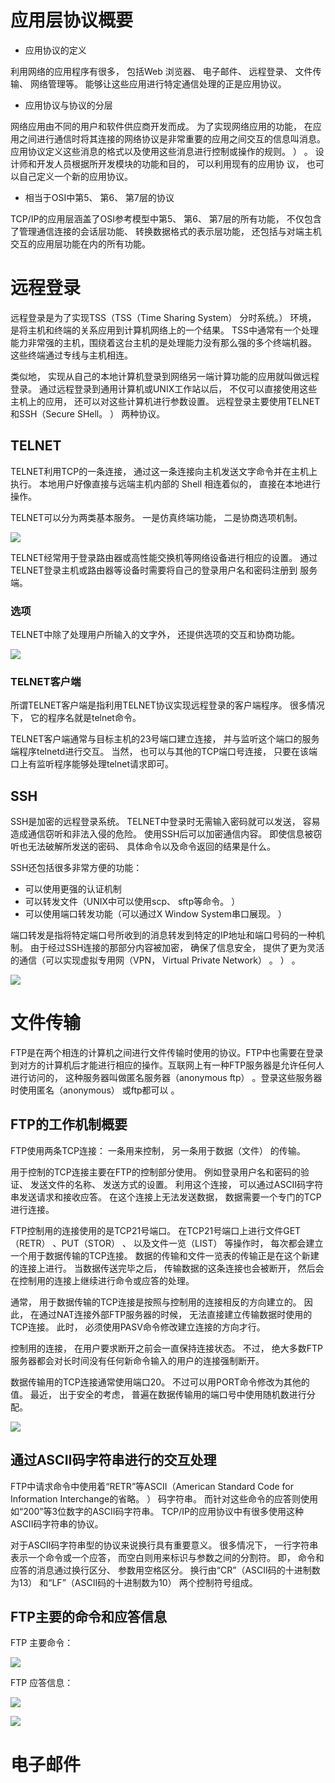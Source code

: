 # 应用层协议概要  

- 应用协议的定义

利用网络的应用程序有很多， 包括Web 浏览器、 电子邮件、 远程登录、 文件传输、 网络管理等。 能够让这些应用进行特定通信处理的正是应用协议。  

- 应用协议与协议的分层  

网络应用由不同的用户和软件供应商开发而成。 为了实现网络应用的功能， 在应用之间进行通信时将其连接的网络协议是非常重要的应用之间交互的信息叫消息。 应用协议定义这些消息的格式以及使用这些消息进行控制或操作的规则。 ） 。 设计师和开发人员根据所开发模块的功能和目的， 可以利用现有的应用协
议， 也可以自己定义一个新的应用协议。    

- 相当于OSI中第5、 第6、 第7层的协议  

TCP/IP的应用层涵盖了OSI参考模型中第5、 第6、 第7层的所有功能， 不仅包含了管理通信连接的会话层功能、 转换数据格式的表示层功能， 还包括与对端主机交互的应用层功能在内的所有功能。  

# 远程登录  

远程登录是为了实现TSS（TSS（Time Sharing System） 分时系统。）  环境， 是将主机和终端的关系应用到计算机网络上的一个结果。 TSS中通常有一个处理能力非常强的主机，围绕着这台主机的是处理能力没有那么强的多个终端机器。 这些终端通过专线与主机相连。   

类似地， 实现从自己的本地计算机登录到网络另一端计算功能的应用就叫做远程登录。 通过远程登录到通用计算机或UNIX工作站以后， 不仅可以直接使用这些主机上的应用， 还可以对这些计算机进行参数设置。 远程登录主要使用TELNET和SSH（Secure SHell。 ） 两种协议。  

## TELNET  

TELNET利用TCP的一条连接， 通过这一条连接向主机发送文字命令并在主机上执行。 本地用户好像直接与远端主机内部的 Shell 相连着似的， 直接在本地进行操作。   

TELNET可以分为两类基本服务。 一是仿真终端功能， 二是协商选项机制。  

![](./img/telnet.png)

TELNET经常用于登录路由器或高性能交换机等网络设备进行相应的设置。 通过TELNET登录主机或路由器等设备时需要将自己的登录用户名和密码注册到
服务端。  

### 选项

TELNET中除了处理用户所输入的文字外， 还提供选项的交互和协商功能。   

![](./img/telnet_mode.png)

### TELNET客户端  

所谓TELNET客户端是指利用TELNET协议实现远程登录的客户端程序。 很多情况下， 它的程序名就是telnet命令。  

TELNET客户端通常与目标主机的23号端口建立连接， 并与监听这个端口的服务端程序telnetd进行交互。 当然， 也可以与其他的TCP端口号连接， 只要在该端口上有监听程序能够处理telnet请求即可。  

## SSH  

SSH是加密的远程登录系统。 TELNET中登录时无需输入密码就可以发送， 容易造成通信窃听和非法入侵的危险。 使用SSH后可以加密通信内容。 即使信息被窃听也无法破解所发送的密码、 具体命令以及命令返回的结果是什么。  

SSH还包括很多非常方便的功能：

- 可以使用更强的认证机制
- 可以转发文件（UNIX中可以使用scp、 sftp等命令。 ） 
- 可以使用端口转发功能（可以通过X Window System串口展现。 ）

端口转发是指将特定端口号所收到的消息转发到特定的IP地址和端口号码的一种机制。 由于经过SSH连接的那部分内容被加密， 确保了信息安全， 提供了更为灵活的通信（可以实现虚拟专用网（VPN， Virtual Private Network） 。 ）   。  

![](./img/ssh.png)



# 文件传输  

FTP是在两个相连的计算机之间进行文件传输时使用的协议。FTP中也需要在登录到对方的计算机后才能进行相应的操作。互联网上有一种FTP服务器是允许任何人进行访问的， 这种服务器叫做匿名服务器（anonymous ftp） 。登录这些服务器时使用匿名（anonymous） 或ftp都可以 。

## FTP的工作机制概要  

FTP使用两条TCP连接： 一条用来控制， 另一条用于数据（文件） 的传输。  

用于控制的TCP连接主要在FTP的控制部分使用。 例如登录用户名和密码的验证、 发送文件的名称、 发送方式的设置。 利用这个连接， 可以通过ASCII码字符串发送请求和接收应答。 在这个连接上无法发送数据， 数据需要一个专门的TCP进行连接。  

FTP控制用的连接使用的是TCP21号端口。 在TCP21号端口上进行文件GET（RETR） 、PUT（STOR） 、 以及文件一览（LIST） 等操作时， 每次都会建立一个用于数据传输的TCP连接。 数据的传输和文件一览表的传输正是在这个新建的连接上进行。 当数据传送完毕之后， 传输数据的这条连接也会被断开， 然后会在控制用的连接上继续进行命令或应答的处理。  

通常， 用于数据传输的TCP连接是按照与控制用的连接相反的方向建立的。 因此， 在通过NAT连接外部FTP服务器的时候， 无法直接建立传输数据时使用的TCP连接。 此时， 必须使用PASV命令修改建立连接的方向才行。  

控制用的连接， 在用户要求断开之前会一直保持连接状态。 不过， 绝大多数FTP服务器都会对长时间没有任何新命令输入的用户的连接强制断开。

数据传输用的TCP连接通常使用端口20。 不过可以用PORT命令修改为其他的值。 最近， 出于安全的考虑， 普遍在数据传输用的端口号中使用随机数进行分配。  

![](./img/ftp.png)

## 通过ASCII码字符串进行的交互处理  

FTP中请求命令中使用着“RETR”等ASCII（American Standard Code for Information Interchange的省略。 ） 码字符串。 而针对这些命令的应答则使用如“200”等3位数字的ASCII码字符串。 TCP/IP的应用协议中有很多使用这种ASCII码字符串的协议。  

对于ASCII码字符串型的协议来说换行具有重要意义。 很多情况下， 一行字符串表示一个命令或一个应答， 而空白则用来标识与参数之间的分割符。 即， 命令和应答的消息通过换行区分、 参数用空格区分。 换行由“CR”（ASCII码的十进制数为13） 和“LF”（ASCII码的十进制数为10） 两个控制符号组成。  

## FTP主要的命令和应答信息  

FTP 主要命令：

![](./img/ftp_command.png)

FTP 应答信息：

![](./img/ftp_response.png)

![](./img/ftp_response2.png)

# 电子邮件  





















  



  